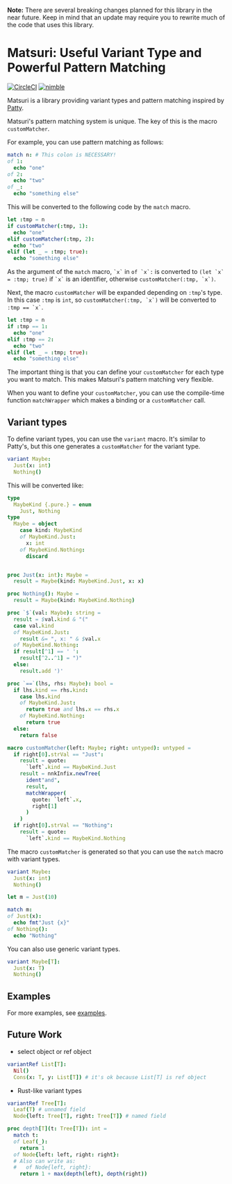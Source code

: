 **Note:** There are several breaking changes planned for this library in the near future. Keep in mind that an update may require you to rewrite much of the code that uses this library.

# Matsuri: Useful Variant Type and Powerful Pattern Matching

[![CircleCI](https://circleci.com/gh/zer0-star/matsuri.svg?style=shield)](https://circleci.com/gh/zer0-star/matsuri)
[![nimble](https://raw.githubusercontent.com/yglukhov/nimble-tag/master/nimble_js.png)](https://github.com/yglukhov/nimble-tag)

Matsuri is a library providing variant types and pattern matching inspired by [Patty](https://github.com/andreaferretti/patty).

Matsuri's pattern matching system is unique. The key of this is the macro `customMatcher`.

For example, you can use pattern matching as follows:

```nim
match n: # This colon is NECESSARY!
of 1:
  echo "one"
of 2:
  echo "two"
of _:
  echo "something else"
```

This will be converted to the following code by the `match` macro.

```nim
let :tmp = n
if customMatcher(:tmp, 1):
  echo "one"
elif customMatcher(:tmp, 2):
  echo "two"
elif (let _ = :tmp; true):
  echo "something else"
```

As the argument of the `match` macro, `` `x` `` in `` of `x`: `` is converted to `` (let `x` = :tmp; true) `` if `` `x` `` is an identifier, otherwise `` customMatcher(:tmp, `x`) ``.

Next, the macro `customMatcher` will be expanded depending on `:tmp`'s type. In this case `:tmp` is `int`, so `` customMatcher(:tmp, `x`) `` will be converted to `` :tmp == `x` ``.

```nim
let :tmp = n
if :tmp == 1:
  echo "one"
elif :tmp == 2:
  echo "two"
elif (let _ = :tmp; true):
  echo "something else"
```

The important thing is that you can define your `customMatcher` for each type you want to match. This makes Matsuri's pattern matching very flexible.

When you want to define your `customMatcher`, you can use the compile-time function `matchWrapper` which makes a binding or a `customMatcher` call.

## Variant types

To define variant types, you can use the `variant` macro. It's similar to Patty's, but this one generates a `customMatcher` for the variant type.

```nim
variant Maybe:
  Just(x: int)
  Nothing()
```

This will be converted like:

```nim
type
  MaybeKind {.pure.} = enum
    Just, Nothing
type
  Maybe = object
    case kind: MaybeKind
    of MaybeKind.Just:
      x: int
    of MaybeKind.Nothing:
      discard


proc Just(x: int): Maybe =
  result = Maybe(kind: MaybeKind.Just, x: x)

proc Nothing(): Maybe =
  result = Maybe(kind: MaybeKind.Nothing)

proc `$`(val: Maybe): string =
  result = $val.kind & "("
  case val.kind
  of MaybeKind.Just:
    result &= ", x: " & $val.x
  of MaybeKind.Nothing:
  if result[^1] == ' ':
    result[^2..^1] = ")"
  else:
    result.add ')'

proc `==`(lhs, rhs: Maybe): bool =
  if lhs.kind == rhs.kind:
    case lhs.kind
    of MaybeKind.Just:
      return true and lhs.x == rhs.x
    of MaybeKind.Nothing:
      return true
  else:
    return false

macro customMatcher(left: Maybe; right: untyped): untyped =
  if right[0].strVal == "Just":
    result = quote:
      `left`.kind == MaybeKind.Just
    result = nnkInfix.newTree(
      ident"and",
      result,
      matchWrapper(
        quote: `left`.x,
        right[1]
      )
    )
  if right[0].strVal == "Nothing":
    result = quote:
      `left`.kind == MaybeKind.Nothing
```

The macro `customMatcher` is generated so that you can use the `match` macro with variant types.

```nim
variant Maybe:
  Just(x: int)
  Nothing()

let m = Just(10)

match m:
of Just(x):
  echo fmt"Just {x}"
of Nothing():
  echo "Nothing"
```

You can also use generic variant types.

```nim
variant Maybe[T]:
  Just(x: T)
  Nothing()
```

## Examples

For more examples, see [examples](https://github.com/zer0-star/matsuri/tree/master/examples).

## Future Work

- select object or ref object

```nim
variantRef List[T]:
  Nil()
  Cons(x: T, y: List[T]) # it's ok because List[T] is ref object
```

- Rust-like variant types

```nim
variantRef Tree[T]:
  Leaf(T) # unnamed field
  Node{left: Tree[T], right: Tree[T]} # named field

proc depth[T](t: Tree[T]): int =
  match t:
  of Leaf(_):
    return 1
  of Node{left: left, right: right}:
  # Also can write as:
  #   of Node{left, right}:
    return 1 + max(depth(left), depth(right))
```
